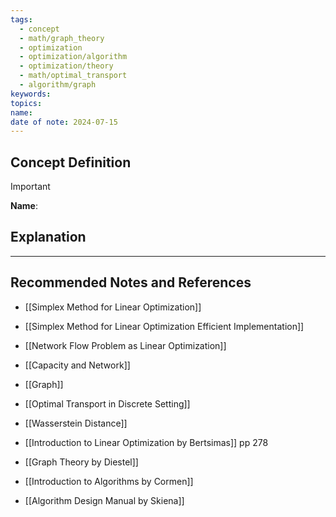 ```yaml
---
tags:
  - concept
  - math/graph_theory
  - optimization
  - optimization/algorithm
  - optimization/theory
  - math/optimal_transport
  - algorithm/graph
keywords: 
topics: 
name: 
date of note: 2024-07-15
---
```


## Concept Definition

>[!important]
>**Name**: 



## Explanation





-----------
##  Recommended Notes and References


- [[Simplex Method for Linear Optimization]]
- [[Simplex Method for Linear Optimization Efficient Implementation]]

- [[Network Flow Problem as Linear Optimization]]
- [[Capacity and Network]]
- [[Graph]]


- [[Optimal Transport in Discrete Setting]]
- [[Wasserstein Distance]]


- [[Introduction to Linear Optimization by Bertsimas]] pp 278
- [[Graph Theory by Diestel]] 
- [[Introduction to Algorithms by Cormen]]
- [[Algorithm Design Manual by Skiena]]